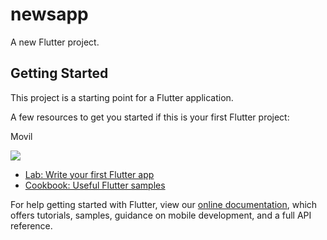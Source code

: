 # newsapp

A new Flutter project.

## Getting Started

This project is a starting point for a Flutter application.

A few resources to get you started if this is your first Flutter project:

Movil

![](https://ibb.co/Kcg7rcn][img]https://i.ibb.co/8nw27nk/Screenshot-1629247223.png[/img])


- [Lab: Write your first Flutter app](https://flutter.dev/docs/get-started/codelab)
- [Cookbook: Useful Flutter samples](https://flutter.dev/docs/cookbook)

For help getting started with Flutter, view our
[online documentation](https://flutter.dev/docs), which offers tutorials,
samples, guidance on mobile development, and a full API reference.
